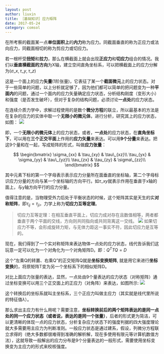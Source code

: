```yaml
---
layout: post
author: liuxin
title: ［基础知识］应力矩阵
date: 2017-05-24
category: comsol
---
```

<script type="text/x-mathjax-config">MathJax.Hub.Config({tex2jax: {inlineMath:[['$','$']]}});</script>
<script type="text/javascript" src="http://cdn.mathjax.org/mathjax/latest/MathJax.js?config=TeX-AMS-MML_HTMLorMML"></script>

在所考察的截面某一点**单位面积上**的**内力**称为应力。同截面垂直的称为正应力或法向应力，同截面相切的称为剪应力或切应力。

若一根杆受**扭矩**和**拉力**，那么在横截面上就会出现**正应力**和**切应力**组合的情况。我们以**垂直横截面的方向**为X轴，建立空间直角坐标系，可以把横截面上的应力分解为$(\sigma\_x, \tau\_y, \tau\_z)$

这是一个面上的应力**矢量**(1阶张量)，它表征了某一个**截面微元**上的应力状态。对于一些简单的问题，以上分析就足够了，因为他们都可以简单的把问题变为一种**平面内**的问题，通过一个面内的应力矢量确定应力状态，分析结构刚度（变形大小）和强度（是否发生破坏），但对于复杂的结构问题，必须讨论**一点处**的应力状态。

在连续介质力学中，求解过程使用的是数个**微分方程**的联立，所以最基本的方法是在复杂的应力的实体中取一个**无限小的微元体**，进行分析，研究其上的应力状态，如图：
![][image-1]

即，一个**无限小的微元体**上的应力状态，或者，**一点处**的应力状态，在**直角坐标下**，可以用在**三个正交平面**上作用的**应力矢量**来表达。可以用**9个分量**来表达。把这9个量和在一起，写成矩阵的形式，叫做**应力张量**：

$$
\begin{bmatrix}  
\sigma_{xx} & \tau_{xy} & \tau\_{xz}\\
\tau_{yx} & \sigma_{yy} & \tau\_{yz}\\
\tau_{zx} & \tau_{zy} & \sigma\_{zz}\\
\end{bmatrix}
$$

其中元素下标的第一个字母表示表示应力分量所在面垂直的坐标轴，第二个字母标识应力分量的方向与某一个坐标轴的方向平行。如$\tau\_{xy}$就表示作用在垂直于x轴的面上，与y轴方向平行的应力分量。

值得注意的是，当物理受外力后处于平衡状态的时候，这个矩阵其实是天生的实**对称矩阵**，即$\tau_{ij}=\tau_{ji}$，力学上称为**切应力互等定理**。

> 切应力互等定理：在相互垂直平面上，切应力成对存在且数值相等，两者都垂直于两个平面的交线，方向则共同指向或共同背离这一交线。
> ![][image-2]
> 如果切应力不等，会形成旋转力矩，与无体力距这一事实不符，因此切应力是互等的。

现在，我们得到了一个实对称矩阵来表达物体一点处的应力状态，线代告诉我们这玩意一定可以化为一个对角化为一个对角矩阵D。即：$Q^T T Q = D$

这个“左乘Q的转置、右乘Q”的正交矩阵Q就是**坐标变换矩阵**, 就是用它来进行**坐标变换**的，将原矩阵T变为另一个坐标系下的相似矩阵D。

对比上面应力张量的表达，显然，一点处由9个量表达的应力状态（对称矩阵）通过坐标变换可以用三个正交面上的正应力（对角阵）来表达，如图所示:
![][image-3]

这个转换后的坐标系就叫主坐标系，三个正应力叫做主应力（其实就是线代里所说的特征值$\lambda$）。

那么求出主应力有什么用呢？需要注意，**坐标转换前后的两个矩阵表达的是同一点处的同一个应力状态（或者说，表达的是同一个张量）**，后者的形式更为简洁，可以更清晰的体现一点的应力状态，分析复杂应力状态下的强度判据的四大强度理论就大多需要用主应力为判断准则。一般应力状态是通过建系，假设，列微分方程联立求得的（绝大多数都很难得到准确的解析解，现在多使用有限元等计算机数值方法），这就导致一般解出的应力分布是9个分量表达的一般形式，需要使用坐标变换变为主应力的形式来校核强度。




[image-1]:	https://cdn-images-1.medium.com/max/800/1*xdkIZ-52BhlACS2NFK6_LA.jpeg
[image-2]:	https://cdn-images-1.medium.com/max/800/1*V6Na-XAnkSQEto30o5_eQw.gif
[image-3]:	https://cdn-images-1.medium.com/max/800/1*vVLoqh0Pr4NssQXLRqB7rg.jpeg